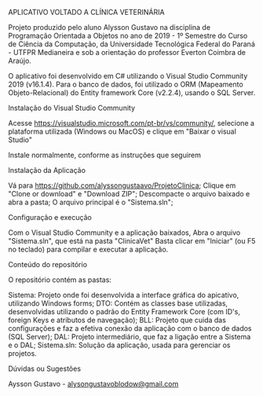 APLICATIVO VOLTADO A CLÍNICA VETERINÁRIA

Projeto produzido pelo aluno Alysson Gustavo na disciplina de Programação Orientada a Objetos no ano de 2019 - 1º Semestre do Curso de Ciência da Computação, da Universidade Tecnológica Federal do Paraná - UTFPR Medianeira e sob a orientação do professor Everton Coimbra de Araújo.

O aplicativo foi desenvolvido em C# utilizando o Visual Studio Community 2019 (v16.1.4). Para o banco de dados, foi utilizado o ORM (Mapeamento Objeto-Relacional) do Entity framework Core (v2.2.4), usando o SQL Server.

Instalação do Visual Studio Community

Acesse https://visualstudio.microsoft.com/pt-br/vs/community/, selecione a plataforma utilizada (Windows ou MacOS) e clique em "Baixar o visual Studio"

Instale normalmente, conforme as instruções que seguirem

Instalação da Aplicação

Vá para https://github.com/alyssongustaavo/ProjetoClinica;
Clique em "Clone or download" e "Download ZIP";
Descompacte o arquivo baixado e abra a pasta;
O arquivo principal é o "Sistema.sln";

Configuração e execução

Com o Visual Studio Community e a aplicação baixados, Abra o arquivo "Sistema.sln", que está na pasta "ClinicaVet"
Basta clicar em "Iniciar" (ou F5 no teclado) para compilar e executar a aplicação.

Conteúdo do repositório

O repositório contém as pastas:

Sistema: Projeto onde foi desenvolvida a interface gráfica do apicativo, utilizando Windows forms;
DTO: Contém as classes base utilizadas, desenvolvidas utilizando o padrão do Entity Framework Core (com ID's, foreign Keys e atributos de navegação);
BLL: Projeto que cuida das configurações e faz a efetiva conexão da aplicação com o banco de dados (SQL Server);
DAL: Projeto intermediário, que faz a ligação entre a Sistema e o DAL;
Sistema.sln: Solução da aplicação, usada para gerenciar os projetos.

Dúvidas ou Sugestões

Aysson Gustavo - alysongustavoblodow@gmail.com
